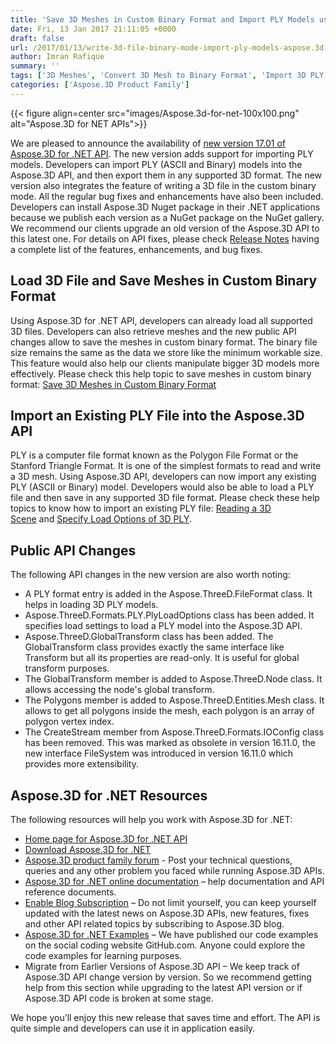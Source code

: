 ```yaml
---
title: 'Save 3D Meshes in Custom Binary Format and Import PLY Models using C#'
date: Fri, 13 Jan 2017 21:11:05 +0000
draft: false
url: /2017/01/13/write-3d-file-binary-mode-import-ply-models-aspose.3d-.net-17.01/
author: Imran Rafique
summary: ''
tags: ['3D Meshes', 'Convert 3D Mesh to Binary Format', 'Import 3D PLY Models', 'Import PLY', 'Load Options of 3D PLY']
categories: ['Aspose.3D Product Family']
---
```




{{< figure align=center src="images/Aspose.3d-for-net-100x100.png" alt="Aspose.3D for NET APIs">}}


We are pleased to announce the availability of [new version 17.01 of Aspose.3D for .NET API][1]. The new version adds support for importing PLY models. Developers can import PLY (ASCII and Binary) models into the Aspose.3D API, and then export them in any supported 3D format. The new version also integrates the feature of writing a 3D file in the custom binary mode. All the regular bug fixes and enhancements have also been included. Developers can install Aspose.3D Nuget package in their .NET applications because we publish each version as a NuGet package on the NuGet gallery. We recommend our clients upgrade an old version of the Aspose.3D API to this latest one. For details on API fixes, please check [Release Notes][2] having a complete list of the features, enhancements, and bug fixes.

## Load 3D File and Save Meshes in Custom Binary Format

Using Aspose.3D for .NET API, developers can already load all supported 3D files. Developers can also retrieve meshes and the new public API changes allow to save the meshes in custom binary format. The binary file size remains the same as the data we store like the minimum workable size. This feature would also help our clients manipulate bigger 3D models more effectively. Please check this help topic to save meshes in custom binary format: [Save 3D Meshes in Custom Binary Format][3]

## Import an Existing PLY File into the Aspose.3D API

PLY is a computer file format known as the Polygon File Format or the Stanford Triangle Format. It is one of the simplest formats to read and write a 3D mesh. Using Aspose.3D API, developers can now import any existing PLY (ASCII or Binary) model. Developers would also be able to load a PLY file and then save in any supported 3D file format. Please check these help topics to know how to import an existing PLY file: [Reading a 3D Scene][4] and [Specify Load Options of 3D PLY][5].

## Public API Changes

The following API changes in the new version are also worth noting:

*   A PLY format entry is added in the Aspose.ThreeD.FileFormat class. It helps in loading 3D PLY models.
*   Aspose.ThreeD.Formats.PLY.PlyLoadOptions class has been added. It specifies load settings to load a PLY model into the Aspose.3D API.
*   Aspose.ThreeD.GlobalTransform class has been added. The GlobalTransform class provides exactly the same interface like Transform but all its properties are read-only. It is useful for global transform purposes.
*   The GlobalTransform member is added to Aspose.ThreeD.Node class. It allows accessing the node's global transform.
*   The Polygons member is added to Aspose.ThreeD.Entities.Mesh class. It allows to get all polygons inside the mesh, each polygon is an array of polygon vertex index.
*   The CreateStream member from Aspose.ThreeD.Formats.IOConfig class has been removed. This was marked as obsolete in version 16.11.0, the new interface FileSystem was introduced in version 16.11.0 which provides more extensibility.

## Aspose.3D for .NET Resources

The following resources will help you work with Aspose.3D for .NET:

*   [Home page for Aspose.3D for .NET API][6]
*   [Download Aspose.3D for .NET][7]
*   [Aspose.3D product family forum][8] - Post your technical questions, queries and any other problem you faced while running Aspose.3D APIs.
*   [Aspose.3D for .NET online documentation][9] – help documentation and API reference documents.
*   [Enable Blog Subscription][10] – Do not limit yourself, you can keep yourself updated with the latest news on Aspose.3D APIs, new features, fixes and other API related topics by subscribing to Aspose.3D blog.
*   [Aspose.3D for .NET Examples][11] – We have published our code examples on the social coding website GitHub.com. Anyone could explore the code examples for learning purposes.
*   Migrate from Earlier Versions of Aspose.3D API – We keep track of Aspose.3D API change version by version. So we recommend getting help from this section while upgrading to the latest API version or if Aspose.3D API code is broken at some stage.

We hope you’ll enjoy this new release that saves time and effort. The API is quite simple and developers can use it in application easily.




[1]: http://downloads.aspose.com/3d/net/new-releases/aspose.3d-for-.net-17.01/
[2]: https://docs.aspose.com/display/3dnet/Aspose.3D+for+.NET+17.01+Release+Notes
[3]: https://docs.aspose.com/display/3dnet/Save+3D+Meshes+in+Custom+Binary+Format
[4]: https://docs.aspose.com/display/3dnet/Create+and+Read+an+Existing+3D+Scene#CreateandReadanExisting3DScene-Readinga3DScene
[5]: https://docs.aspose.com/display/3dnet/Specify+3D+File+Load+Options#Specify3DFileLoadOptions-UseofthePlyLoadOptions
[6]: http://products.aspose.com/3d/net
[7]: http://downloads.aspose.com/3d/net
[8]: http://forum.aspose.com
[9]: http://docs.aspose.com/display/3dnet/Home
[10]: https://blog.aspose.com/category/aspose-products/aspose-3d-product-family
[11]: https://github.com/aspose3D/Aspose_3d_NET




